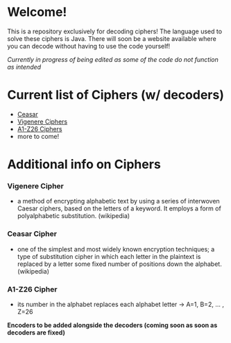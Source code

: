 # Welcome!
This is a repository exclusively for decoding ciphers! The language used to solve these ciphers is Java. There will soon be a website available where you can decode without having to use the code yourself!

*Currently in progress of being edited as some of the code do not function as intended*

<h1>Current list of Ciphers (w/ decoders)</h1>
<ul>
  <li><a href="ceasar">Ceasar</li>
  <li><a href="#vigenere">Vigenere Ciphers</a></li>
  <li><a href="#a1-z26">A1-Z26 Ciphers</a></li>
  <li>more to come!</li>
</ul>

<h1>Additional info on Ciphers</h1>
<h3 id="vigenere">Vigenere Cipher</h3>
<ul>
  <li>a method of encrypting alphabetic text by using a series of interwoven Caesar ciphers, based on the letters of a keyword. It employs a form of polyalphabetic substitution. (wikipedia)</li>
</ul>
<h3 id="ceasar">Ceasar Cipher</h3>
<ul>
  <li>one of the simplest and most widely known encryption techniques; a type of substitution cipher in which each letter in the plaintext is replaced by a letter some fixed number of positions down the alphabet. (wikipedia)</li>
</ul>
<h3 id="a1-z26">A1-Z26 Cipher</h3>
<ul>
  <li>its number in the alphabet replaces each alphabet letter -> A=1, B=2, ... , Z=26</li>
</ul>

<strong>Encoders to be added alongside the decoders (coming soon as soon as decoders are fixed)</strong>
